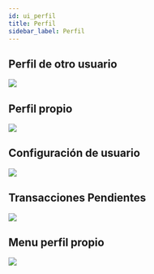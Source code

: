 ```yaml
---
id: ui_perfil
title: Perfil
sidebar_label: Perfil
---
```

## Perfil de otro usuario
![](assets/ui/perfil/perfil_de_otro.png)

## Perfil propio
![](assets/ui/perfil/perfil_propio_final.png)

## Configuración de usuario
![](assets/ui/perfil/user_edit.png)

## Transacciones Pendientes
![](assets/ui/perfil/pendientes.png)

## Menu perfil propio
![](assets/ui/perfil/perfil_propio_menu.png)

